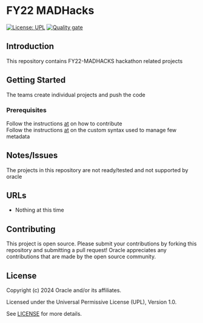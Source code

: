# FY22 MADHacks

[![License: UPL](https://img.shields.io/badge/license-UPL-green)](https://img.shields.io/badge/license-UPL-green) [![Quality gate](https://sonarcloud.io/api/project_badges/quality_gate?project=oracle-devrel_fy22-madhacks)](https://sonarcloud.io/dashboard?id=oracle-devrel_fy22-madhacks)

## Introduction
This repository contains FY22-MADHACKS hackathon related projects

## Getting Started
The teams create individual projects and push the code

### Prerequisites
Follow the instructions [at](https://github.com/oracle-devrel/devo.tutorials/blob/main/README.md) on how to contribute \
Follow the instructions [at](https://github.com/oracle-devrel/cool.devo.build#pages) on the custom syntax used to manage few metadata

## Notes/Issues
 The projects in this repository are not ready/tested and not supported by oracle

## URLs
* Nothing at this time

## Contributing
This project is open source.  Please submit your contributions by forking this repository and submitting a pull request!  Oracle appreciates any contributions that are made by the open source community.

## License
Copyright (c) 2024 Oracle and/or its affiliates.

Licensed under the Universal Permissive License (UPL), Version 1.0.

See [LICENSE](LICENSE.txt) for more details.
